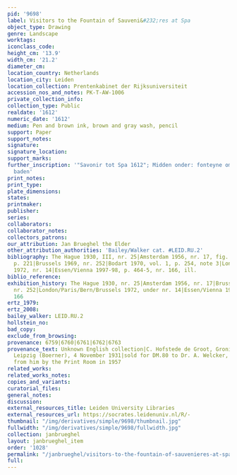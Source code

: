 ```yaml
---
pid: '9698'
label: Visitors to the Fountain of Sauveni&#232;res at Spa
object_type: Drawing
genre: Landscape
worktags:
iconclass_code:
height_cm: '13.9'
width_cm: '21.2'
diameter_cm:
location_country: Netherlands
location_city: Leiden
location_collection: Prentenkabinet der Rijksuniversiteit
accession_nos_and_notes: PK-T-AW-1006
private_collection_info:
collection_type: Public
realdate: '1612'
numeric_date: '1612'
medium: Pen and brown ink, brown and gray wash, pencil
support: Paper
support_notes:
signature:
signature_location:
support_marks:
further_inscription: '"Savonir tot Spa 1612"; Midden onder: fonteyne om doogen te
  baden'
print_notes:
print_type:
plate_dimensions:
states:
printmaker:
publisher:
series:
collaborators:
collaborator_notes:
collectors_patrons:
our_attribution: Jan Brueghel the Elder
other_attribution_authorities: 'Bailey/Walker cat. #LEID.RU.2'
bibliography: The Hague 1930, III, nr. 25|Amsterdam 1956, nr. 17, fig. 8|Winner 1961,
  p. 221|Brussels 1969, nr. 252|Bodart 1970, vol. 1, p. 254, note 3|London/Paris/Bern/Brussels
  1972, nr. 14|Essen/Vienna 1997-98, p. 464-5, nr. 166, ill.
biblio_reference:
exhibition_history: The Hague 1930, nr. 25|Amsterdam 1956, nr. 17|Brussels 1969, under
  nr. 252|London/Paris/Bern/Brussels 1972, under nr. 14|Essen/Vienna 1997-98, nr.
  166
ertz_1979:
ertz_2008:
bailey_walker: LEID.RU.2
hollstein_no:
bad_copy:
exclude_from_browsing:
provenance: 6759|6760|6761|6762|6763
provenance_text: Unknown English collection|C. Hofstede de Groot, Groningen, his sale
  Leipzig (Boerner), 4 November 1931|sold for DM.80 to Dr. A. Welcker, Amsterdam|purchased
  from him by the Print Room in 1957
related_works:
related_works_notes:
copies_and_variants:
curatorial_files:
general_notes:
discussion:
external_resources_title: Leiden University Libraries
external_resources_url: https://socrates.leidenuniv.nl/R/-
thumbnail: "/img/derivatives/simple/9698/thumbnail.jpg"
fullwidth: "/img/derivatives/simple/9698/fullwidth.jpg"
collection: janbrueghel
layout: janbrueghel_item
order: '1028'
permalink: "/janbrueghel/visitors-to-the-fountain-of-sauvenieres-at-spa"
full:
---
```

